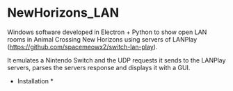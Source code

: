 # NewHorizons_LAN
Windows software developed in Electron + Python to show open LAN rooms in Animal Crossing New Horizons using servers of LANPlay (https://github.com/spacemeowx2/switch-lan-play).

It emulates a Nintendo Switch and the UDP requests it sends to the LANPlay servers, parses the servers response and displays it with a GUI.

* Installation *
